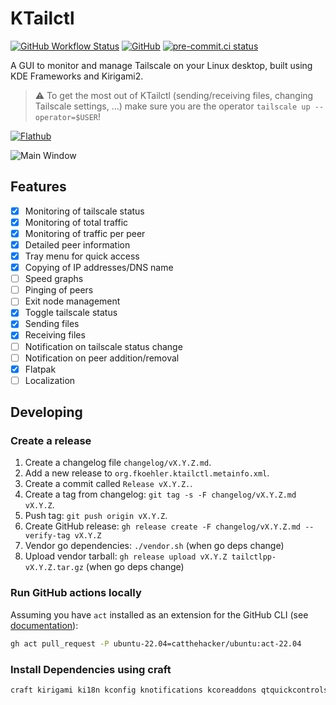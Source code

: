 # KTailctl

[![GitHub Workflow Status](https://img.shields.io/github/actions/workflow/status/f-koehler/KTailctl/ci.yml)](https://github.com/f-koehler/KTailctl/actions/workflows/ci.yml)
[![GitHub](https://img.shields.io/github/license/f-koehler/KTailctl)](https://github.com/f-koehler/KTailctl)
[![pre-commit.ci status](https://results.pre-commit.ci/badge/github/f-koehler/KTailctl/main.svg)](https://results.pre-commit.ci/latest/github/f-koehler/KTailctl/main)

A GUI to monitor and manage Tailscale on your Linux desktop, built using KDE Frameworks and Kirigami2.

> :warning: To get the most out of KTailctl (sending/receiving files, changing Tailscale settings, …) make sure you are the operator `tailscale up --operator=$USER`!

[![Flathub](https://dl.flathub.org/assets/badges/flathub-badge-en.svg)](https://flathub.org/apps/org.fkoehler.KTailctl)

![Main Window](https://raw.githubusercontent.com/f-koehler/KTailctl/main/screenshots/main.png)

## Features

- [x] Monitoring of tailscale status
- [x] Monitoring of total traffic
- [x] Monitoring of traffic per peer
- [x] Detailed peer information
- [x] Tray menu for quick access
- [x] Copying of IP addresses/DNS name
- [ ] Speed graphs
- [ ] Pinging of peers
- [ ] Exit node management
- [x] Toggle tailscale status
- [x] Sending files
- [x] Receiving files
- [ ] Notification on tailscale status change
- [ ] Notification on peer addition/removal
- [x] Flatpak
- [ ] Localization

## Developing

### Create a release

1. Create a changelog file `changelog/vX.Y.Z.md`.
2. Add a new release to `org.fkoehler.ktailctl.metainfo.xml`.
3. Create a commit called `Release vX.Y.Z.`.
4. Create a tag from changelog: `git tag -s -F changelog/vX.Y.Z.md vX.Y.Z`.
5. Push tag: `git push origin vX.Y.Z`.
6. Create GitHub release: `gh release create -F changelog/vX.Y.Z.md --verify-tag vX.Y.Z`
7. Vendor go dependencies: `./vendor.sh` (when go deps change)
8. Upload vendor tarball: `gh release upload vX.Y.Z tailctlpp-vX.Y.Z.tar.gz` (when go deps change)

### Run GitHub actions locally

Assuming you have `act` installed as an extension for the GitHub CLI (see [documentation](https://github.com/nektos/act#installation-as-github-cli-extension)):

```bash
gh act pull_request -P ubuntu-22.04=catthehacker/ubuntu:act-22.04
```

### Install Dependencies using craft

```bash
craft kirigami ki18n kconfig knotifications kcoreaddons qtquickcontrols qqc2-desktop-style
```
